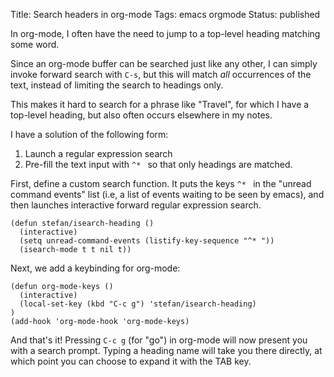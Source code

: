 Title: Search headers in org-mode
Tags: emacs orgmode
Status: published

In org-mode, I often have the need to jump to a top-level heading
matching some word.

Since an org-mode buffer can be searched just like any other, I can
simply invoke forward search with `C-s`, but this will match *all*
occurrences of the text, instead of limiting the search to headings only.

This makes it hard to search for a phrase like "Travel", for which I
have a top-level heading, but also often occurs elsewhere in my notes.

I have a solution of the following form:

1. Launch a regular expression search
2. Pre-fill the text input with `^* ` so that only headings are
   matched.

First, define a custom search function.  It puts the keys `^* ` in the
"unread command events" list (i.e, a list of events waiting to be seen
by emacs), and then launches interactive forward regular expression search.

```elisp
(defun stefan/isearch-heading ()
  (interactive)
  (setq unread-command-events (listify-key-sequence "^* "))
  (isearch-mode t t nil t))
```

Next, we add a keybinding for org-mode:

```elisp
(defun org-mode-keys ()
  (interactive)
  (local-set-key (kbd "C-c g") 'stefan/isearch-heading)
)
(add-hook 'org-mode-hook 'org-mode-keys)
```

And that's it!  Pressing `C-c g` (for "go") in org-mode will
now present you with a search prompt.  Typing a heading name will take you
there directly, at which point you can choose to expand it with the
TAB key.
